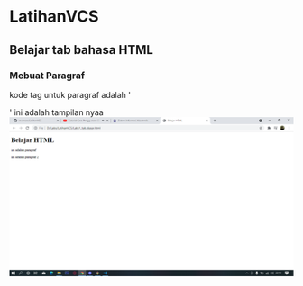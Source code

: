 # LatihanVCS
## Belajar tab bahasa HTML

### Mebuat Paragraf
kode tag untuk paragraf adalah '<p>'
ini adalah tampilan nyaa
![Gambar 1](ScreenShot/ss1.png)